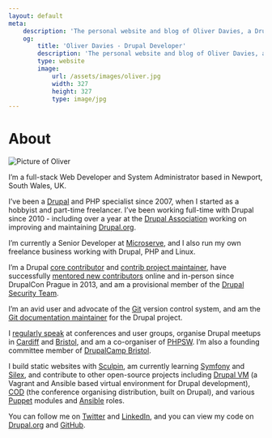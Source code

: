 ```yaml
---
layout: default
meta:
    description: 'The personal website and blog of Oliver Davies, a Drupal Developer and System Administrator from Wales, UK.'
    og:
        title: 'Oliver Davies - Drupal Developer'
        description: 'The personal website and blog of Oliver Davies, a Drupal Developer and System Administrator from Wales, UK.'
        type: website
        image:
            url: /assets/images/oliver.jpg
            width: 327
            height: 327
            type: image/jpg
---
```

# About

<img src="{{ site.gravatar.url }}?s=125" alt="Picture of Oliver" class="img-circle">

I’m a full-stack Web Developer and System Administrator based in Newport, South Wales, UK.

I’ve been a <a href="{{ site.drupalorg.url_nice }}">Drupal</a> and PHP specialist since 2007, when I started as a hobbyist and part-time freelancer. I’ve been working full-time with Drupal since 2010 - including over a year at the [Drupal Association](https://assoc.drupal.org/about/) working on improving and maintaining [Drupal.org](https://www.drupal.org).

I’m currently a Senior Developer at [Microserve](https://microserve.io), and I also run my own freelance business working with Drupal, PHP and Linux.

I’m a Drupal <a href="{{ site.drupalorg.url_nice }}/issue-credits/3060">core contributor</a> and <a href="https://www.drupal.org/project/user/{{ site.drupalorg.uid }}">contrib project maintainer</a>, have successfully <a href="{{ site.drupalorg.url }}/people-mentored">mentored new contributors</a> online and in-person since DrupalCon Prague in 2013, and am a provisional member of the [Drupal Security Team](https://www.drupal.org/security-team).

I’m an avid user and advocate of the [Git](http://git-scm.com) version control system, and am the [Git documentation maintainer](https://www.drupal.org/node/2248627#comment-8887789) for the Drupal project.

I [regularly speak](/talks/) at conferences and user groups, organise Drupal meetups in [Cardiff](https://groups.drupal.org/wales-uk) and [Bristol](http://drupalbristol.org.uk), and am a co-organiser of [PHPSW](http://phpsw.uk). I’m also a founding committee member of [DrupalCamp Bristol](http://www.drupalcampbristol.co.uk).

I build static websites with [Sculpin](https://sculpin.io), am currently learning [Symfony](http://symfony.com/) and [Silex](http://silex.sensiolabs.org/), and contribute to other open-source projects including [Drupal VM](http://www.drupalvm.com) (a Vagrant and Ansible based virtual environment for Drupal development), [COD](http://usecod.io) (the conference organising distribution, built on Drupal), and various [Puppet](https://puppetlabs.com/puppet/what-is-puppet/) modules and [Ansible](http://www.ansible.com/how-ansible-works) roles.

You can follow me on <a href="{{ site.twitter.url }}">Twitter</a> and <a href="{{ site.linkedin.url }}">LinkedIn</a>, and you can view my code on <a href="{{ site.drupalorg.url }}/track/code">Drupal.org</a> and <a href="{{ site.github.url }}?tab=activity">GitHub</a>.
